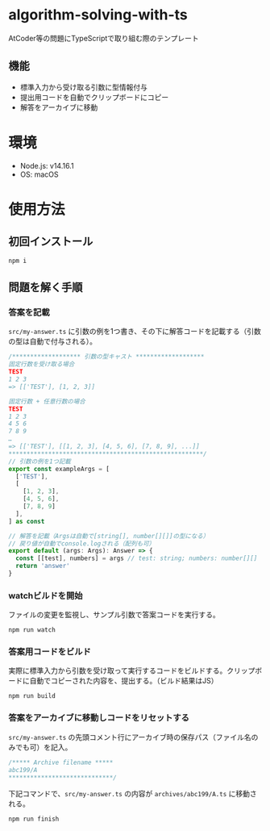 # algorithm-solving-with-ts
AtCoder等の問題にTypeScriptで取り組む際のテンプレート

## 機能
- 標準入力から受け取る引数に型情報付与
- 提出用コードを自動でクリップボードにコピー
- 解答をアーカイブに移動

# 環境
- Node.js: v14.16.1
- OS: macOS

# 使用方法

## 初回インストール
```
npm i
```

## 問題を解く手順

### 答案を記載
`src/my-answer.ts` に引数の例を1つ書き、その下に解答コードを記載する（引数の型は自動で付与される）。

```ts
/******************* 引数の型キャスト *******************
固定行数を受け取る場合
TEST
1 2 3
=> [['TEST'], [1, 2, 3]]

固定行数 + 任意行数の場合
TEST
1 2 3
4 5 6
7 8 9
…
=> [['TEST'], [[1, 2, 3], [4, 5, 6], [7, 8, 9], ...]]
******************************************************/
// 引数の例を1つ記載
export const exampleArgs = [
  ['TEST'],
  [
    [1, 2, 3],
    [4, 5, 6],
    [7, 8, 9]
  ],
] as const

// 解答を記載（Argsは自動で[string[], number[][]]の型になる）
// 戻り値が自動でconsole.logされる（配列も可）
export default (args: Args): Answer => {
  const [[test], numbers] = args // test: string; numbers: number[][]
  return 'answer'
}
```

### watchビルドを開始
ファイルの変更を監視し、サンプル引数で答案コードを実行する。
```
npm run watch
```

### 答案用コードをビルド
実際に標準入力から引数を受け取って実行するコードをビルドする。クリップボードに自動でコピーされた内容を、提出する。（ビルド結果はJS）
```
npm run build
```

### 答案をアーカイブに移動しコードをリセットする
`src/my-answer.ts` の先頭コメント行にアーカイブ時の保存パス（ファイル名のみでも可）を記入。

```ts
/***** Archive filename *****
abc199/A
*****************************/
```

下記コマンドで、`src/my-answer.ts` の内容が `archives/abc199/A.ts` に移動される。
```
npm run finish
```
